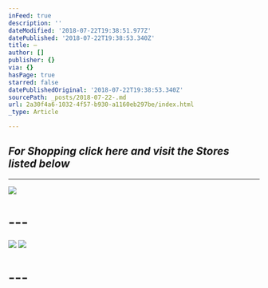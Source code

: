 ```yaml
---
inFeed: true
description: ''
dateModified: '2018-07-22T19:38:51.977Z'
datePublished: '2018-07-22T19:38:53.340Z'
title: —
author: []
publisher: {}
via: {}
hasPage: true
starred: false
datePublishedOriginal: '2018-07-22T19:38:53.340Z'
sourcePath: _posts/2018-07-22-.md
url: 2a30f4a6-1032-4f57-b930-a1160eb297be/index.html
_type: Article

---
```

## _For Shopping click here and visit the Stores listed below_

---

![](https://the-grid-user-content.s3-us-west-2.amazonaws.com/6f1bfc22-b710-4399-a475-3100d8c10879.jpg)

# ---
![](https://the-grid-user-content.s3-us-west-2.amazonaws.com/f5bce509-47ad-4d58-9d48-db77aa668a76.png)
![](https://the-grid-user-content.s3-us-west-2.amazonaws.com/d0545d72-e7d5-4530-b005-e9cdb07fceb0.png)

# ---